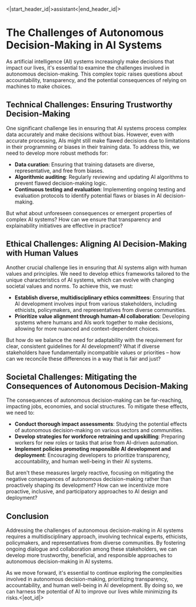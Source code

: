 <|start_header_id|>assistant<|end_header_id|>

The Challenges of Autonomous Decision-Making in AI Systems
======================================================

As artificial intelligence (AI) systems increasingly make decisions that impact our lives, it's essential to examine the challenges involved in autonomous decision-making. This complex topic raises questions about accountability, transparency, and the potential consequences of relying on machines to make choices.

Technical Challenges: Ensuring Trustworthy Decision-Making
----------------------------------------------------

One significant challenge lies in ensuring that AI systems process complex data accurately and make decisions without bias. However, even with accurate processing, AIs might still make flawed decisions due to limitations in their programming or biases in their training data. To address this, we need to develop more robust methods for:

* **Data curation**: Ensuring that training datasets are diverse, representative, and free from biases.
* **Algorithmic auditing**: Regularly reviewing and updating AI algorithms to prevent flawed decision-making logic.
* **Continuous testing and evaluation**: Implementing ongoing testing and evaluation protocols to identify potential flaws or biases in AI decision-making.

But what about unforeseen consequences or emergent properties of complex AI systems? How can we ensure that transparency and explainability initiatives are effective in practice?

Ethical Challenges: Aligning AI Decision-Making with Human Values
---------------------------------------------------------

Another crucial challenge lies in ensuring that AI systems align with human values and principles. We need to develop ethics frameworks tailored to the unique characteristics of AI systems, which can evolve with changing societal values and norms. To achieve this, we must:

* **Establish diverse, multidisciplinary ethics committees**: Ensuring that AI development involves input from various stakeholders, including ethicists, policymakers, and representatives from diverse communities.
* **Prioritize value alignment through human-AI collaboration**: Developing systems where humans and AIs work together to make decisions, allowing for more nuanced and context-dependent choices.

But how do we balance the need for adaptability with the requirement for clear, consistent guidelines for AI development? What if diverse stakeholders have fundamentally incompatible values or priorities – how can we reconcile these differences in a way that is fair and just?

Societal Challenges: Mitigating the Consequences of Autonomous Decision-Making
----------------------------------------------------------------

The consequences of autonomous decision-making can be far-reaching, impacting jobs, economies, and social structures. To mitigate these effects, we need to:

* **Conduct thorough impact assessments**: Studying the potential effects of autonomous decision-making on various sectors and communities.
* **Develop strategies for workforce retraining and upskilling**: Preparing workers for new roles or tasks that arise from AI-driven automation.
* **Implement policies promoting responsible AI development and deployment**: Encouraging developers to prioritize transparency, accountability, and human well-being in their AI systems.

But aren't these measures largely reactive, focusing on mitigating the negative consequences of autonomous decision-making rather than proactively shaping its development? How can we incentivize more proactive, inclusive, and participatory approaches to AI design and deployment?

Conclusion
----------

Addressing the challenges of autonomous decision-making in AI systems requires a multidisciplinary approach, involving technical experts, ethicists, policymakers, and representatives from diverse communities. By fostering ongoing dialogue and collaboration among these stakeholders, we can develop more trustworthy, beneficial, and responsible approaches to autonomous decision-making in AI systems.

As we move forward, it's essential to continue exploring the complexities involved in autonomous decision-making, prioritizing transparency, accountability, and human well-being in AI development. By doing so, we can harness the potential of AI to improve our lives while minimizing its risks.<|eot_id|>